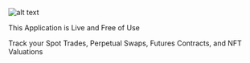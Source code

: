 ![alt text](https://github.com/hug0sh0t/QSATCHEL/blob/master/image.svg?raw=true)

This Application is Live and Free of Use 

Track your Spot Trades, Perpetual Swaps, Futures Contracts, and NFT Valuations
